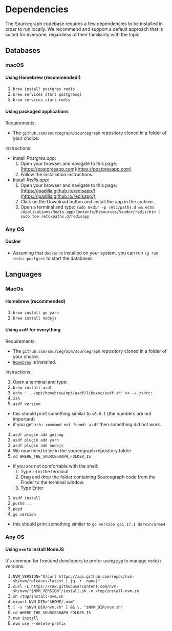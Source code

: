 # Dependencies 

The Sourcegraph codebase requires a few dependencies to be installed in order to run locally. We recommend and support a default approach that is suited for everyone, regardless of their familiarity with the topic.

## Databases

### macOS

#### Using Homebrew (recommended!)

1. `brew install postgres redis`
1. `brew services start postgresql`
1. `brew services start redis`


#### Using packaged applications

Requirements: 

- The `github.com/sourcegraph/sourcegraph` repository cloned in a folder of your choice.

Instructions:

- Install _Postgres.app_:
  1. Open your browser and navigate to this page: [https://postgresapp.com](https://postgresapp.com)
  1. Follow the installation instructions.
- Install _Redis.app_:
  1. Open your browser and navigate to this page: [https://jpadilla.github.io/redisapp/](https://jpadilla.github.io/redisapp/)
  1. Click on the Download button and install the app in the archive.
  1. Open a terminal and type: `sudo mkdir -p /etc/paths.d && echo /Applications/Redis.app/Contents/Resources/Vendor/redis/bin | sudo tee /etc/paths.d/redisapp`

### Any OS

#### Docker 

- Assuming that `docker` is installed on your system, you can run `sg run redis-postgres`  to start the databases.

## Languages

### MacOs

#### Homebrew (recommended)

1. `brew install go yarn`
1. `brew install nodejs`

#### Using `asdf` for everything
 
Requirements: 

- The `github.com/sourcegraph/sourcegraph` repository cloned in a folder of your choice.
- [`Homebrew`](https://brew.shell) is installed.

Instructions:

1. Open a terminal and type: 
1. `brew install asdf`
1. `echo ' . /opt/homebrew/opt/asdf/libexec/asdf.sh' >> ~/.zshrc:`
1. `zsh`
1. `asdf version`
  - this should print something similar to `v0.8.1` (the numbers are not important) 
  - if you get `zsh: command not found: asdf` then something did not work.
  <!--- TODO replace this with `sg setup2 checks -->
1. `asdf plugin add golang`
1. `asdf plugin add yarn`
1. `asdf plugin add nodejs`
1. We now need to be in the sourcegraph repository folder
1. `cd WHERE_THE_SOURCEGRAPH_FOLDER_IS`
  - if you are not comfortable with the shell:
    1. Type `cd` in the terminal
    1. Drag and drop the folder containing Sourcegraph code from the Finder to the terminal window.
    1. Type Enter
1. `asdf install` 
1. `pushd ..`
1. `popd`
1. `go version`
  - this should print something similar to `go version go1.17.1 darwin/arm64`
  <!--- TODO replace this with `sg setup2 checks -->

### Any OS

#### Using `nvm` to install NodeJS

It's common for frontend developers to prefer using [`nvm`](https://github.com/nvm-sh/nvm) to manage `nodejs` versions.

1. `NVM_VERSION="$(curl https://api.github.com/repos/nvm-sh/nvm/releases/latest | jq -r .name)"`
1. `curl -L https://raw.githubusercontent.com/nvm-sh/nvm/"$NVM_VERSION"/install.sh -o /tmp/install-nvm.sh`
1. `sh /tmp/install-nvm.sh`
1. `export NVM_DIR="$HOME/.nvm"`
1. `[ -s "$NVM_DIR/nvm.sh" ] && \. "$NVM_DIR/nvm.sh"`
1. `cd WHERE_THE_SOURCEGRAPH_FOLDER_IS`
1. `nvm install`
1. `nvm use --delete-prefix`

